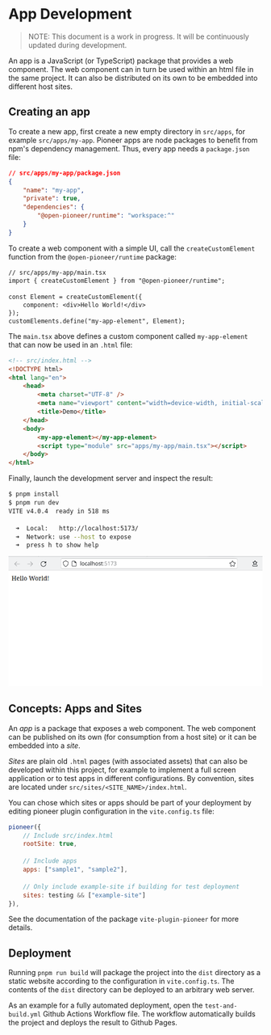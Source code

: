 # App Development

> NOTE: This document is a work in progress.
> It will be continuously updated during development.

An app is a JavaScript (or TypeScript) package that provides a web component.
The web component can in turn be used within an html file in the same project.
It can also be distributed on its own to be embedded into different host sites.

## Creating an app

To create a new app, first create a new empty directory in `src/apps`, for example `src/apps/my-app`.
Pioneer apps are node packages to benefit from npm's dependency management.
Thus, every app needs a `package.json` file:

```json
// src/apps/my-app/package.json
{
    "name": "my-app",
    "private": true,
    "dependencies": {
        "@open-pioneer/runtime": "workspace:^"
    }
}
```

To create a web component with a simple UI, call the `createCustomElement` function from the `@open-pioneer/runtime` package:

```tsx
// src/apps/my-app/main.tsx
import { createCustomElement } from "@open-pioneer/runtime";

const Element = createCustomElement({
    component: <div>Hello World!</div>
});
customElements.define("my-app-element", Element);
```

The `main.tsx` above defines a custom component called `my-app-element` that can now be used in an `.html` file:

```html
<!-- src/index.html -->
<!DOCTYPE html>
<html lang="en">
    <head>
        <meta charset="UTF-8" />
        <meta name="viewport" content="width=device-width, initial-scale=1.0" />
        <title>Demo</title>
    </head>
    <body>
        <my-app-element></my-app-element>
        <script type="module" src="apps/my-app/main.tsx"></script>
    </body>
</html>
```

Finally, launch the development server and inspect the result:

```sh
$ pnpm install
$ pnpm run dev
VITE v4.0.4  ready in 518 ms

  ➜  Local:   http://localhost:5173/
  ➜  Network: use --host to expose
  ➜  press h to show help
```

![my-app rendered in a Browser](./AppDevelopment_HelloWorldBrowser.png)

## Concepts: Apps and Sites

An _app_ is a package that exposes a web component.
The web component can be published on its own (for consumption from a host site) or it can be embedded into a _site_.

_Sites_ are plain old `.html` pages (with associated assets) that can also be developed within this project,
for example to implement a full screen application or to test apps in different configurations.
By convention, sites are located under `src/sites/<SITE_NAME>/index.html`.

You can chose which sites or apps should be part of your deployment by editing pioneer plugin configuration in the `vite.config.ts` file:

```js
pioneer({
    // Include src/index.html
    rootSite: true,

    // Include apps
    apps: ["sample1", "sample2"],

    // Only include example-site if building for test deployment
    sites: testing && ["example-site"]
}),
```

See the documentation of the package `vite-plugin-pioneer` for more details.

## Deployment

Running `pnpm run build` will package the project into the `dist` directory as a static website according to the configuration in `vite.config.ts`.
The contents of the `dist` directory can be deployed to an arbitrary web server.

As an example for a fully automated deployment, open the `test-and-build.yml` Github Actions Workflow file.
The workflow automatically builds the project and deploys the result to Github Pages.

